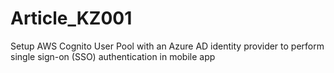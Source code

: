 # Article_KZ001
Setup AWS Cognito User Pool with an Azure AD identity provider to perform single sign-on (SSO) authentication in mobile app
